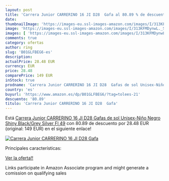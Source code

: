 ```yaml
---
layout: post
title: 'Carrera Junior CARRERINO 16 JI D28  Gafa al 80.89 % de descuento'
date: 
thumbnailImage: 'https://images-eu.ssl-images-amazon.com/images/I/313KFMDynwL._SL200_.jpg'
image: 'https://images-eu.ssl-images-amazon.com/images/I/313KFMDynwL._SL200_.jpg'
images: [ 'https://images-eu.ssl-images-amazon.com/images/I/313KFMDynwL._SL200_.jpg' ]
comments: true
category: ofertas
author: ring
slug: 'B01GLFBEG6-es'
description:
actualPrice: 28.48 EUR
currency: EUR
price: 28.48
comparePrice: 149 EUR
inStock: true
prodname: 'Carrera Junior CARRERINO 16 JI D28  Gafas de sol Unisex-Niño  Negro  Shiny Black/Grey Silver Fl  49'
country: 'es'
buyurl: 'https://www.amazon.es/dp/B01GLFBEG6/?tag=tolees-21'
descuento: '80.89'
titulo: 'Carrera Junior CARRERINO 16 JI D28  Gafa'
---
```


Está [Carrera Junior CARRERINO 16 JI D28  Gafas de sol Unisex-Niño  Negro  Shiny Black/Grey Silver Fl  49](https://www.amazon.es/dp/B01GLFBEG6/?tag=tolees-21) con 80.89 de descuento por 28.48 EUR (original: 149 EUR) en el siguiente enlace!

[![Carrera Junior CARRERINO 16 JI D28  Gafa](https://images-eu.ssl-images-amazon.com/images/I/313KFMDynwL._SL200_.jpg)](https://www.amazon.es/dp/B01GLFBEG6/?tag=tolees-21)

Principales características:


[Ver la oferta!!](https://www.amazon.es/dp/B01GLFBEG6/?tag=tolees-21)

Links participate in Amazon Associate program and might generate a comission on qualifying sales


